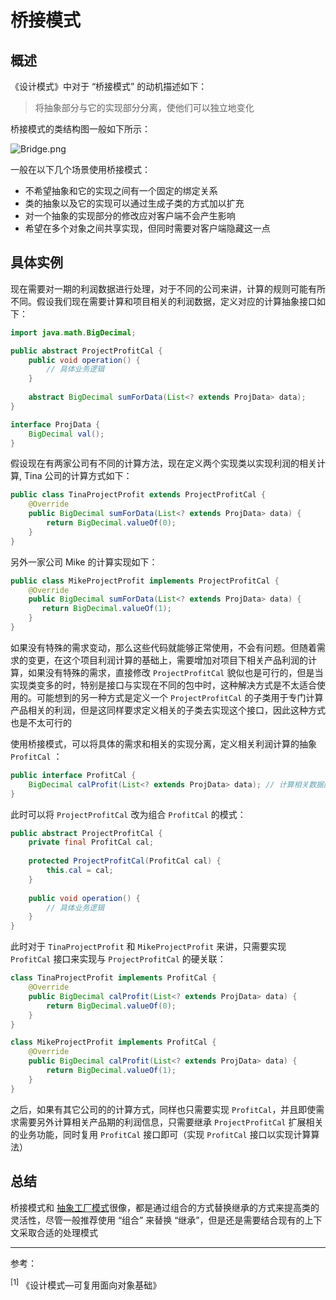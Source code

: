 # 桥接模式

## 概述

《设计模式》中对于 “桥接模式” 的动机描述如下：

> 将抽象部分与它的实现部分分离，使他们可以独立地变化

桥接模式的类结构图一般如下所示：

![Bridge.png](https://s2.loli.net/2023/01/03/wZkFlfHCqmDrgOL.png)

一般在以下几个场景使用桥接模式：

- 不希望抽象和它的实现之间有一个固定的绑定关系
- 类的抽象以及它的实现可以通过生成子类的方式加以扩充
- 对一个抽象的实现部分的修改应对客户端不会产生影响
- 希望在多个对象之间共享实现，但同时需要对客户端隐藏这一点

## 具体实例

现在需要对一期的利润数据进行处理，对于不同的公司来讲，计算的规则可能有所不同。假设我们现在需要计算和项目相关的利润数据，定义对应的计算抽象接口如下：

``` java
import java.math.BigDecimal;

public abstract ProjectProfitCal {
    public void operation() {
        // 具体业务逻辑
    }
    
	abstract BigDecimal sumForData(List<? extends ProjData> data);
}

interface ProjData {
    BigDecimal val();
}
```

假设现在有两家公司有不同的计算方法，现在定义两个实现类以实现利润的相关计算, Tina 公司的计算方式如下：

``` java
public class TinaProjectProfit extends ProjectProfitCal {
    @Override
    public BigDecimal sumForData(List<? extends ProjData> data) {
        return BigDecimal.valueOf(0);
    }
}
```

另外一家公司 Mike 的计算实现如下：

``` java
public class MikeProjectProfit implements ProjectProfitCal {
    @Override
    public BigDecimal sumForData(List<? extends ProjData> data) {
       return BigDecimal.valueOf(1);
    }
}
```

如果没有特殊的需求变动，那么这些代码就能够正常使用，不会有问题。但随着需求的变更，在这个项目利润计算的基础上，需要增加对项目下相关产品利润的计算，如果没有特殊的需求，直接修改 `ProjectProfitCal` 貌似也是可行的，但是当实现类变多的时，特别是接口与实现在不同的包中时，这种解决方式是不太适合使用的。可能想到的另一种方式是定义一个 `ProjectProfitCal` 的子类用于专门计算产品相关的利润，但是这同样要求定义相关的子类去实现这个接口，因此这种方式也是不太可行的

使用桥接模式，可以将具体的需求和相关的实现分离，定义相关利润计算的抽象 `ProfitCal` ：

``` java
public interface ProfitCal {
    BigDecimal calProfit(List<? extends ProjData> data); // 计算相关数据的可获取利润
}
```

此时可以将 `ProjectProfitCal` 改为组合 `ProfitCal` 的模式：

``` java
public abstract ProjectProfitCal {
    private final ProfitCal cal;
    
    protected ProjectProfitCal(ProfitCal cal) {
        this.cal = cal;
    }
    
    public void operation() {
        // 具体业务逻辑
    }
}
```

此时对于 `TinaProjectProfit` 和  `MikeProjectProfit` 来讲，只需要实现 `ProfitCal` 接口来实现与 `ProjectProfitCal` 的硬关联：

``` java
class TinaProjectProfit implements ProfitCal {
    @Override
    public BigDecimal calProfit(List<? extends ProjData> data) {
        return BigDecimal.valueOf(0);
    }
}

class MikeProjectProfit implements ProfitCal {
    @Override
    public BigDecimal calProfit(List<? extends ProjData> data) {
        return BigDecimal.valueOf(1);
    }
}
```

之后，如果有其它公司的的计算方式，同样也只需要实现 `ProfitCal`，并且即使需求需要另外计算相关产品期的利润信息，只需要继承 `ProjectProfitCal` 扩展相关的业务功能，同时复用 `ProfitCal` 接口即可（实现 `ProfitCal` 接口以实现计算算法）

## 总结

桥接模式和 <a href="https://en.wikipedia.org/wiki/Abstract_factory_pattern">抽象工厂模式</a>很像，都是通过组合的方式替换继承的方式来提高类的灵活性，尽管一般推荐使用 “组合” 来替换 “继承”，但是还是需要结合现有的上下文采取合适的处理模式

<hr />

参考：

<sup>[1]</sup> 《设计模式—可复用面向对象基础》